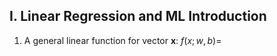 ## I. Linear Regression and ML Introduction
1. A general linear function for vector **x**: $f(x;w,b) =$

<!--stackedit_data:
eyJoaXN0b3J5IjpbLTE2MzE4MTYxMzAsLTE3MDY5OTI2NjldfQ
==
-->